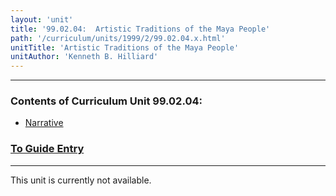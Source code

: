 ```yaml
---
layout: 'unit'
title: '99.02.04:  Artistic Traditions of the Maya People'
path: '/curriculum/units/1999/2/99.02.04.x.html'
unitTitle: 'Artistic Traditions of the Maya People'
unitAuthor: 'Kenneth B. Hilliard'
---
```


<body>
<hr/>
 <h3>
  Contents of Curriculum Unit 99.02.04:
 </h3>
 <ul>
  <a href="#a">
   <li>
    Narrative
   </li>
  </a>
 </ul>
 <h3>
  <a href="../../../guides/1999/2/99.02.04.x.html">
   To Guide Entry
  </a>
 </h3>
<hr/>
 This unit is currently not available.

</body>

